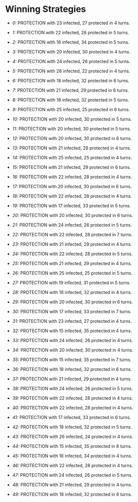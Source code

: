 # Winning Strategies

* _0:_ PROTECTION with 23 infected, 27 protected in 4 turns.


* _1:_ PROTECTION with 22 infected, 28 protected in 5 turns.


* _2:_ PROTECTION with 16 infected, 34 protected in 5 turns.


* _3:_ PROTECTION with 20 infected, 30 protected in 4 turns.


* _4:_ PROTECTION with 24 infected, 26 protected in 5 turns.


* _5:_ PROTECTION with 28 infected, 22 protected in 4 turns.


* _6:_ PROTECTION with 18 infected, 32 protected in 6 turns.


* _7:_ PROTECTION with 21 infected, 29 protected in 6 turns.


* _8:_ PROTECTION with 18 infected, 32 protected in 5 turns.


* _9:_ PROTECTION with 25 infected, 25 protected in 6 turns.


* _10:_ PROTECTION with 20 infected, 30 protected in 5 turns.


* _11:_ PROTECTION with 20 infected, 30 protected in 5 turns.


* _12:_ PROTECTION with 20 infected, 30 protected in 6 turns.


* _13:_ PROTECTION with 21 infected, 29 protected in 4 turns.


* _14:_ PROTECTION with 25 infected, 25 protected in 4 turns.


* _15:_ PROTECTION with 21 infected, 29 protected in 6 turns.


* _16:_ PROTECTION with 22 infected, 28 protected in 4 turns.


* _17:_ PROTECTION with 20 infected, 30 protected in 6 turns.


* _18:_ PROTECTION with 22 infected, 28 protected in 4 turns.


* _19:_ PROTECTION with 17 infected, 33 protected in 5 turns.


* _20:_ PROTECTION with 20 infected, 30 protected in 6 turns.


* _21:_ PROTECTION with 24 infected, 26 protected in 5 turns.


* _22:_ PROTECTION with 22 infected, 28 protected in 7 turns.


* _23:_ PROTECTION with 21 infected, 29 protected in 4 turns.


* _24:_ PROTECTION with 22 infected, 28 protected in 5 turns.


* _25:_ PROTECTION with 21 infected, 29 protected in 4 turns.


* _26:_ PROTECTION with 25 infected, 25 protected in 5 turns.


* _27:_ PROTECTION with 19 infected, 31 protected in 5 turns.


* _28:_ PROTECTION with 18 infected, 32 protected in 4 turns.


* _29:_ PROTECTION with 20 infected, 30 protected in 6 turns.


* _30:_ PROTECTION with 17 infected, 33 protected in 7 turns.


* _31:_ PROTECTION with 23 infected, 27 protected in 4 turns.


* _32:_ PROTECTION with 15 infected, 35 protected in 4 turns.


* _33:_ PROTECTION with 24 infected, 26 protected in 4 turns.


* _34:_ PROTECTION with 20 infected, 30 protected in 4 turns.


* _35:_ PROTECTION with 15 infected, 35 protected in 7 turns.


* _36:_ PROTECTION with 18 infected, 32 protected in 6 turns.


* _37:_ PROTECTION with 21 infected, 29 protected in 4 turns.


* _38:_ PROTECTION with 24 infected, 26 protected in 5 turns.


* _39:_ PROTECTION with 22 infected, 28 protected in 4 turns.


* _40:_ PROTECTION with 22 infected, 28 protected in 4 turns.


* _41:_ PROTECTION with 17 infected, 33 protected in 6 turns.


* _42:_ PROTECTION with 18 infected, 32 protected in 5 turns.


* _43:_ PROTECTION with 26 infected, 24 protected in 4 turns.


* _44:_ PROTECTION with 15 infected, 35 protected in 8 turns.


* _45:_ PROTECTION with 16 infected, 34 protected in 4 turns.


* _46:_ PROTECTION with 22 infected, 28 protected in 4 turns.


* _47:_ PROTECTION with 24 infected, 26 protected in 5 turns.


* _48:_ PROTECTION with 21 infected, 29 protected in 4 turns.


* _49:_ PROTECTION with 18 infected, 32 protected in 6 turns.


